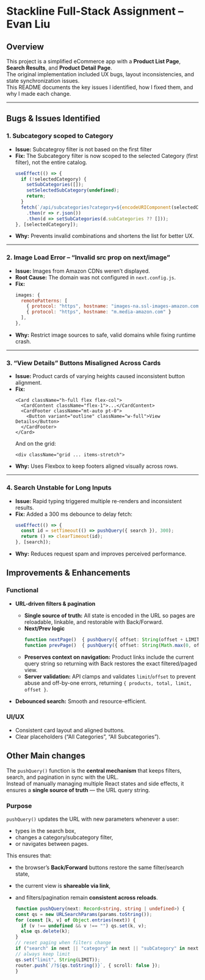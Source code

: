 # Stackline Full-Stack Assignment – Evan Liu

## Overview
This project is a simplified eCommerce app with a **Product List Page**, **Search Results**, and **Product Detail Page**.  
The original implementation included UX bugs, layout inconsistencies, and state synchronization issues.  
This README documents the key issues I identified, how I fixed them, and why I made each change.

---

## Bugs & Issues Identified

### 1. Subcategory scoped to Category
- **Issue:** Subcategroy filter is not based on the first filter
- **Fix:** The Subcategory filter is now scoped to the selected Category (first filter), not the entire catalog.
  ```ts
  useEffect(() => {
    if (!selectedCategory) {
      setSubCategories([]);
      setSelectedSubCategory(undefined);
      return;
    }
    fetch(`/api/subcategories?category=${encodeURIComponent(selectedCategory)}`)
      .then(r => r.json())
      .then(d => setSubCategories(d.subCategories ?? []));
  }, [selectedCategory]);
  ```
- **Why:** Prevents invalid combinations and shortens the list for better UX.
---

### 2. Image Load Error – “Invalid src prop on next/image”
- **Issue:** Images from Amazon CDNs weren’t displayed.
- **Root Cause:** The domain was not configured in `next.config.js`.
- **Fix:**
  ```js
  images: {
    remotePatterns: [
      { protocol: "https", hostname: "images-na.ssl-images-amazon.com" },
      { protocol: "https", hostname: "m.media-amazon.com" }
    ],
  },
  ```
- **Why:** Restrict image sources to safe, valid domains while fixing runtime crash.

---

### 3. “View Details” Buttons Misaligned Across Cards
- **Issue:** Product cards of varying heights caused inconsistent button alignment.
- **Fix:**
  ```tsx
  <Card className="h-full flex flex-col">
    <CardContent className="flex-1">...</CardContent>
    <CardFooter className="mt-auto pt-0">
      <Button variant="outline" className="w-full">View Details</Button>
    </CardFooter>
  </Card>
  ```
  And on the grid:
  ```tsx
  <div className="grid ... items-stretch">
  ```
- **Why:** Uses Flexbox to keep footers aligned visually across rows.

---

### 4. Search Unstable for Long Inputs
- **Issue:** Rapid typing triggered multiple re-renders and inconsistent results.
- **Fix:** Added a 300 ms debounce to delay fetch:
  ```ts
  useEffect(() => {
    const id = setTimeout(() => pushQuery({ search }), 300);
    return () => clearTimeout(id);
  }, [search]);
  ```
- **Why:** Reduces request spam and improves perceived performance.


## Improvements & Enhancements

### Functional
- **URL-driven filters & pagination**
  - **Single source of truth:** All state is encoded in the URL so pages are reloadable, linkable, and restorable with Back/Forward.
  - **Next/Prev logic**
    ```ts
    function nextPage()  { pushQuery({ offset: String(offset + LIMIT) }); }
    function prevPage()  { pushQuery({ offset: String(Math.max(0, offset - LIMIT)) }); };
    ```
  - **Preserves context on navigation:** Product links include the current query string so returning with Back restores the exact filtered/paged view.
  - **Server validation:** API clamps and validates `limit`/`offset` to prevent abuse and off-by-one errors, returning `{ products, total, limit, offset }`.

- **Debounced search:** Smooth and resource-efficient.

### UI/UX
- Consistent card layout and aligned buttons.
- Clear placeholders (“All Categories”, “All Subcategories”).


## Other Main changes

The `pushQuery()` function is the **central mechanism** that keeps filters, search, and pagination in sync with the URL.  
Instead of manually managing multiple React states and side effects, it ensures a **single source of truth** — the URL query string.

### Purpose
`pushQuery()` updates the URL with new parameters whenever a user:
- types in the search box,
- changes a category/subcategory filter,
- or navigates between pages.

This ensures that:
- the browser’s **Back/Forward** buttons restore the same filter/search state,
- the current view is **shareable via link**,
- and filters/pagination remain **consistent across reloads**.

    ```ts
  function pushQuery(next: Record<string, string | undefined>) {
    const qs = new URLSearchParams(params.toString());
    for (const [k, v] of Object.entries(next)) {
      if (v !== undefined && v !== "") qs.set(k, v);
      else qs.delete(k);
    }
    // reset paging when filters change
    if ("search" in next || "category" in next || "subCategory" in next) qs.set("offset", "0");
    // always keep limit
    qs.set("limit", String(LIMIT));
    router.push(`/?${qs.toString()}`, { scroll: false });
  }
    ```

